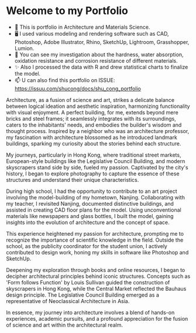 # Welcome to my Portfolio

- 🔭 This is portfolio in Architecture and Materials Science.
- 🖥️ I used various modeling and rendering software such as CAD, Photoshop, Adobe Illustrator, Rhino, SketchUp, Lightroom, Grasshopper, Lumion.
- 🌱 You can see my investigation about the hardness, water absorption, oxidation resistance and corrosion resistance of different materials.
- ✨ Also I processed the data with R and drew statistical charts to finalize the model.
- 📫 U can also find this portfolio on ISSUE: https://issuu.com/shucong/docs/shu_cong_portfolio

Architecture, as a fusion of science and art, strikes a delicate balance between logical ideation and aesthetic inspiration, harmonizing functionality with visual enjoyment. A perfect building, for me, extends beyond mere bricks and steel frames; it seamlessly integrates with its surroundings, caters to the inhabitants' needs, and embodies the builder's wisdom and thought process. Inspired by a neighbor who was an architecture professor, my fascination with architecture blossomed as he introduced landmark buildings, sparking my curiosity about the stories behind each structure.

My journeys, particularly in Hong Kong, where traditional street markets, European-style buildings like the Legislative Council Building, and modern skyscrapers stand side by side, fueled my passion. Captivated by the city's history, I began to explore photography to capture the essence of these structures and understand their unique characteristics.

During high school, I had the opportunity to contribute to an art project involving the model-building of my hometown, Nanjing. Collaborating with my teacher, I revisited Nanjing, documented distinctive buildings, and assisted in creating CAD floor plans for the model. Using unconventional materials like newspapers and glass bottles, I built the model, gaining insights into the evolution of architecture and the concept of space.

This experience heightened my passion for architecture, prompting me to recognize the importance of scientific knowledge in the field. Outside the school, as the publicity coordinator for the student union, I actively contributed to design work, honing my skills in software like Photoshop and SketchUp.

Deepening my exploration through books and online resources, I began to decipher architectural principles behind iconic structures. Concepts such as 'Form follows Function' by Louis Sullivan guided the construction of skyscrapers in Hong Kong, while the Central Market reflected the Bauhaus design principle. The Legislative Council Building emerged as a representative of Neoclassical Architecture in Asia.

In essence, my journey into architecture involves a blend of hands-on experiences, academic pursuits, and a profound appreciation for the fusion of science and art within the architectural realm.




